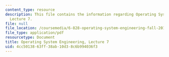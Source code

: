 ```yaml
---
content_type: resource
description: This file contains the information regarding Operating System Engineering,
  Lecture 7.
file: null
file_location: /coursemedia/6-828-operating-system-engineering-fall-2012/4cc5013863ff38ab10d38c6b994036f3_MIT6_828F12_lec7_notes.pdf
file_type: application/pdf
resourcetype: Document
title: Operating System Engineering, Lecture 7
uid: 4cc50138-63ff-38ab-10d3-8c6b994036f3
---
```

